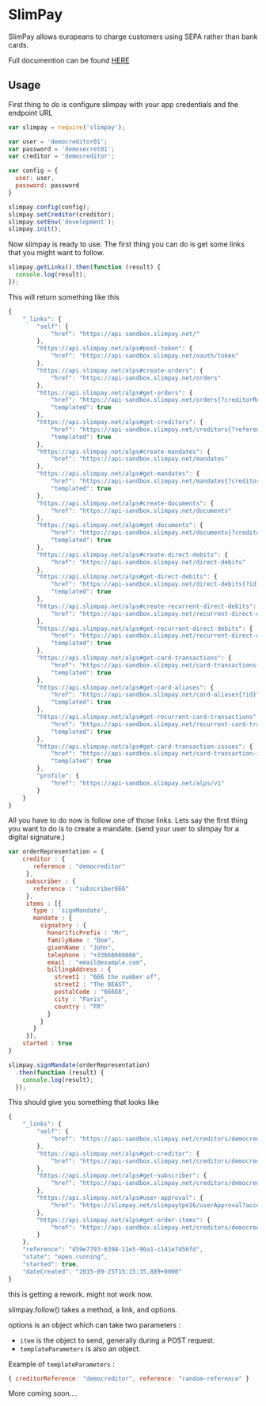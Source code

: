 # SlimPay
SlimPay allows europeans to charge customers using SEPA rather than bank cards.

Full documention can be found [HERE](https://api-sandbox.slimpay.net/docs/)

## Usage

First thing to do is configure slimpay with your app credentials and the endpoint URL

```javascript
var slimpay = require('slimpay');

var user = 'democreditor01';
var password = 'demosecret01';
var creditor = 'democreditor';

var config = {
  user: user,
  password: password
}

slimpay.config(config);
slimpay.setCreditor(creditor);
slimpay.setEnv('development');
slimpay.init();
```
Now slimpay is ready to use. The first thing you can do is get some links that you might want to follow.
```javascript
slimpay.getLinks().then(function (result) {
  console.log(result);
});
```
This will return something like this
```javascript
{
    "_links": {
        "self": {
            "href": "https://api-sandbox.slimpay.net/"
        },
        "https://api.slimpay.net/alps#post-token": {
            "href": "https://api-sandbox.slimpay.net/oauth/token"
        },
        "https://api.slimpay.net/alps#create-orders": {
            "href": "https://api-sandbox.slimpay.net/orders"
        },
        "https://api.slimpay.net/alps#get-orders": {
            "href": "https://api-sandbox.slimpay.net/orders{?creditorReference,reference}",
            "templated": true
        },
        "https://api.slimpay.net/alps#get-creditors": {
            "href": "https://api-sandbox.slimpay.net/creditors{?reference}",
            "templated": true
        },
        "https://api.slimpay.net/alps#create-mandates": {
            "href": "https://api-sandbox.slimpay.net/mandates"
        },
        "https://api.slimpay.net/alps#get-mandates": {
            "href": "https://api-sandbox.slimpay.net/mandates{?creditorReference,rum}",
            "templated": true
        },
        "https://api.slimpay.net/alps#create-documents": {
            "href": "https://api-sandbox.slimpay.net/documents"
        },
        "https://api.slimpay.net/alps#get-documents": {
            "href": "https://api-sandbox.slimpay.net/documents{?creditorReference,entityReference,reference}",
            "templated": true
        },
        "https://api.slimpay.net/alps#create-direct-debits": {
            "href": "https://api-sandbox.slimpay.net/direct-debits"
        },
        "https://api.slimpay.net/alps#get-direct-debits": {
            "href": "https://api-sandbox.slimpay.net/direct-debits{?id}",
            "templated": true
        },
        "https://api.slimpay.net/alps#create-recurrent-direct-debits": {
            "href": "https://api-sandbox.slimpay.net/recurrent-direct-debits"
        },
        "https://api.slimpay.net/alps#get-recurrent-direct-debits": {
            "href": "https://api-sandbox.slimpay.net/recurrent-direct-debits{?id}",
            "templated": true
        },
        "https://api.slimpay.net/alps#get-card-transactions": {
            "href": "https://api-sandbox.slimpay.net/card-transactions{?id}",
            "templated": true
        },
        "https://api.slimpay.net/alps#get-card-aliases": {
            "href": "https://api-sandbox.slimpay.net/card-aliases{?id}",
            "templated": true
        },
        "https://api.slimpay.net/alps#get-recurrent-card-transactions": {
            "href": "https://api-sandbox.slimpay.net/recurrent-card-transactions{?id}",
            "templated": true
        },
        "https://api.slimpay.net/alps#get-card-transaction-issues": {
            "href": "https://api-sandbox.slimpay.net/card-transaction-issues{?id}",
            "templated": true
        },
        "profile": {
            "href": "https://api-sandbox.slimpay.net/alps/v1"
        }
    }
}
```

All you have to do now is follow one of those links. Lets say the first thing you want to do is to create a mandate. (send your user to slimpay for a digital signature.)

```javascript
var orderRepresentation = {
    creditor : {
       reference : "democreditor"
     }, 
     subscriber : {
       reference : "subscriber666"
     },
     items : [{ 
       type : 'signMandate',
       mandate : { 
         signatory : { 
           honorificPrefix : "Mr", 
           familyName : "Doe", 
           givenName : "John", 
           telephone : "+33666666666", 
           email : "email@example.com", 
           billingAddress : { 
             street1 : "666 the number of", 
             street2 : "The BEAST", 
             postalCode : "66666", 
             city : "Paris", 
             country : "FR" 
           } 
         }
       } 
     }],
    started : true 
}

slimpay.signMandate(orderRepresentation)
  .then(function (result) {
    console.log(result);
  });
```
This should give you something that looks like
```javascript
{
    "_links": {
        "self": {
            "href": "https://api-sandbox.slimpay.net/creditors/democreditor/orders/459e7793-6398-11e5-90a1-c141e74856fd"
        },
        "https://api.slimpay.net/alps#get-creditor": {
            "href": "https://api-sandbox.slimpay.net/creditors/democreditor"
        },
        "https://api.slimpay.net/alps#get-subscriber": {
            "href": "https://api-sandbox.slimpay.net/creditors/democreditor/orders/459e7793-6398-11e5-90a1-c141e74856fd/subscribers/subscriber07"
        },
        "https://api.slimpay.net/alps#user-approval": {
            "href": "https://slimpay.net/slimpaytpe16/userApproval?accessCode=spjd4d87yXcrsfe9jHjgOlXojAts101NeUzyTEF4DHkTVhbdUIKj9X4ZPC3A"
        },
        "https://api.slimpay.net/alps#get-order-items": {
            "href": "https://api-sandbox.slimpay.net/creditors/democreditor/orders/45e7793-6398-11e5-90a1-c141e74856fd/items"
        }
    },
    "reference": "459e7793-6398-11e5-90a1-c141e7456fd",
    "state": "open.running",
    "started": true,
    "dateCreated": "2015-09-25T15:15:35.889+0000"
}
```


this is getting a rework. might not work now.

slimpay.follow() takes a method, a link, and options.

options is an object which can take two parameters :

* `item` is the object to send, generally during a POST request.
* `templateParameters` is also an object.

Example of `templateParameters` :
```javascript
{ creditorReference: "democreditor", reference: "random-reference" }
```

More coming soon....
